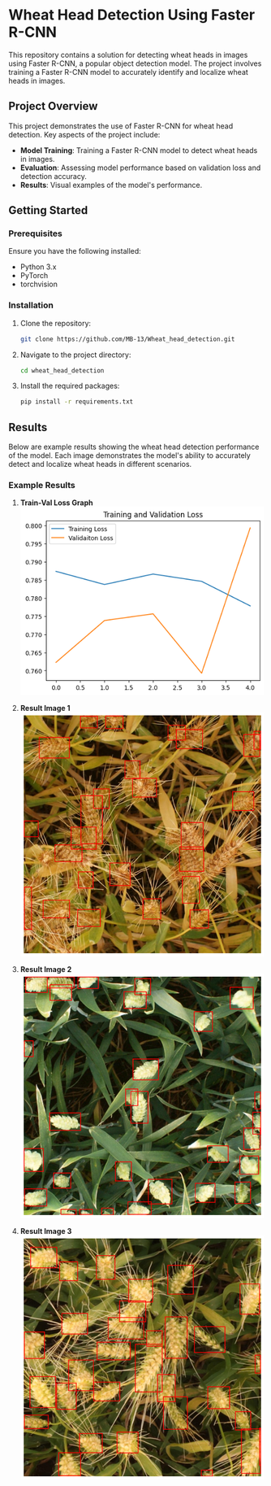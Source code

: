 
# Wheat Head Detection Using Faster R-CNN

This repository contains a solution for detecting wheat heads in images using Faster R-CNN, a popular object detection model. The project involves training a Faster R-CNN model to accurately identify and localize wheat heads in images.

## Project Overview

This project demonstrates the use of Faster R-CNN for wheat head detection. Key aspects of the project include:

- **Model Training**: Training a Faster R-CNN model to detect wheat heads in images.
- **Evaluation**: Assessing model performance based on validation loss and detection accuracy.
- **Results**: Visual examples of the model's performance.

## Getting Started

### Prerequisites

Ensure you have the following installed:
- Python 3.x
- PyTorch
- torchvision

### Installation

1. Clone the repository:
   ```bash
   git clone https://github.com/MB-13/Wheat_head_detection.git
   ```
2. Navigate to the project directory:
   ```bash
   cd wheat_head_detection
   ```
3. Install the required packages:
   ```bash
   pip install -r requirements.txt
   ```

## Results

Below are example results showing the wheat head detection performance of the model. Each image demonstrates the model's ability to accurately detect and localize wheat heads in different scenarios.

### Example Results

1. **Train-Val Loss Graph**
   ![loss graph](imgs/lossgraph.png)

2. **Result Image 1**
   ![Result Image 1](imgs/img1.png)

3. **Result Image 2**
   ![Result Image 2](imgs/img2.png)

4. **Result Image 3**
   ![Result Image 3](imgs/img3.png)



